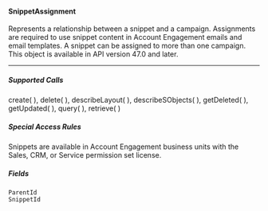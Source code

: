 #### SnippetAssignment

Represents a relationship between a snippet and a campaign. Assignments are required to use snippet content in Account Engagement
emails and email templates. A snippet can be assigned to more than one campaign. This object is available in API version 47.0 and later.


-----

##### Supported Calls

create( ), delete( ), describeLayout( ), describeSObjects( ), getDeleted( ), getUpdated( ), query( ), retrieve( )

##### Special Access Rules

Snippets are available in Account Engagement business units with the Sales, CRM, or Service permission set license.

##### Fields

```
ParentId
SnippetId

